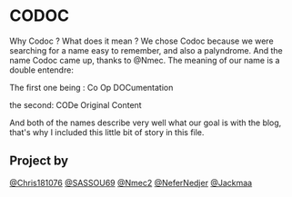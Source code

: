 # CODOC

Why Codoc ? What does it mean ?
We chose Codoc because we were searching for a name easy to remember, and also a palyndrome.
And the name Codoc came up, thanks to @Nmec.
The meaning of our name is a double entendre:

The first one being :
Co Op DOCumentation

the second:
CODe Original Content

And both of the names describe very well what our goal is with the blog, that's why I included
this little bit of story in this file.

## Project by

[@Chris181076](https://github.com/Chris181076)
[@SASSOU69](https://github.com/SASSOU69)
[@Nmec2](https://github.com/Nmec2)
[@NeferNedjer](https://github.com/NeferNedjer)
[@Jackmaa](https://github.com/Jackmaa)
